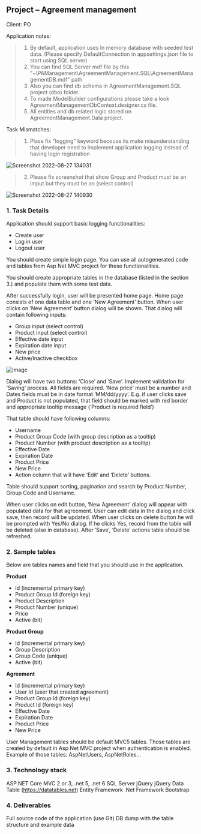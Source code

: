 ## Project – Agreement management
Client: PO

Application notes:
 > 1) By default, application uses In memory database with seeded test data. (Please specify DefaultConnection in appsettings.json file to start using SQL server)
 > 2)   You can find SQL Server mdf file by this "~\PAManagement\AgreementManagement.SQL\AgreementManagementDB.mdf" path
 > 3)   Also you can find db schema in AgreementManagement.SQL project (dbo) folder.
 > 4)   To made ModelBuilder configurations please take a look AgreementManagementDbContext.designer.cs file.
 > 5)   All entities and db related logic stored on AgreementManagement.Data project.

Task Mismatches:
 > 1) Plase fix "logging" keyword becouse its make misunderstanding that developer need to implement application logging instead of having login registration
 
  ![Screenshot 2022-08-27 134031](https://user-images.githubusercontent.com/20052422/187029003-8560fc37-4382-4b1c-9b29-215aaa515034.png)
 > 2) Please fix screenshot that show Group and Product must be an imput but they must be an (select control)
 
  ![Screenshot 2022-08-27 140930](https://user-images.githubusercontent.com/20052422/187028986-fe741221-6bea-4370-9c20-a58058ecd57e.png)

### 1. Task Details

Application should support basic logging functionalities:
  * Create user
  * Log in user
  * Logout user

You should create simple login page.
You can use all autogenerated code and tables from Asp Net MVC project for these functionalities.

You should create appropriate tables in the database (listed in the section 3.) and populate them
with some test data. 

After successfully login, user will be presented home page.
Home page consists of one data table and one ‘New Agreement’ button.
When user clicks on ‘New Agreement’ button dialog will be shown.
That dialog will contain following inputs:
 * Group input (select control)
 * Product input (select control)
 * Effective date input
 * Expiration date input
 * New price
 * Active/Inactive checkbox
 
 ![image](https://user-images.githubusercontent.com/20052422/186759675-4069c294-b903-42e9-8038-0b5bdb3715f9.png)

Dialog will have two buttons: ‘Close’ and ‘Save’. Implement validation for ‘Saving’ process. All fields
are required. ‘New price’ must be a number and Dates fields must be in date format ‘MM/dd/yyyy’.
E.g. if user clicks save and Product is not populated, that field should be marked with red border and
appropriate tooltip message (‘Product is required field’)

That table should have following columns:
  * Username
  * Product Group Code (with group description as a tooltip)
  * Product Number (with product description as a tooltip)
  * Effective Date
  * Expiration Date
  * Product Price
  * New Price
  * Action column that will have ‘Edit’ and ‘Delete’ buttons.
  
Table should support sorting, pagination and search by Product Number, Group Code and Username.

When user clicks on edit button, ‘New Agreement’ dialog will appear with populated data for that
agreement. User can edit data in the dialog and click save, then record will be updated.
When user clicks on delete button he will be prompted with Yes/No dialog. If he clicks Yes, record
from the table will be deleted (also in database).
After ‘Save’, ‘Delete’ actions table should be refreshed. 

### 2. Sample tables

Below are tables names and field that you should use in the application.

**Product** 
  * Id (incremental primary key)
  * Product Group Id (foreign key)
  * Product Description
  * Product Number (unique)
  * Price
  * Active (bit)
  
 **Product Group** 
  * Id (incremental primary key)
  * Group Description
  * Group Code (unique)
  * Active (bit)

 **Agreement** 
  * Id (incremental primary key)
  * User Id (user that created agreement)
  * Product Group Id (foreign key)
  * Product Id (foreign key)
  * Effective Date
  * Expiration Date
  * Product Price
  * New Price
  
User Management tables should be default MVC5 tables. Those tables are created by default in Asp
Net MVC project when authentication is enabled.
Example of those tables: AspNetUsers, AspNetRoles…

### 3. Technology stack
  ASP.NET Core MVC 2 or 3, .net 5, .net 6
  SQL Server
  jQuery
  jQuery Data Table (https://datatables.net)
  Entity Framework
  .Net Framework
  Bootstrap
  
### 4. Deliverables 
  Full source code of the application (use Git)
  DB dump with the table structure and example data

